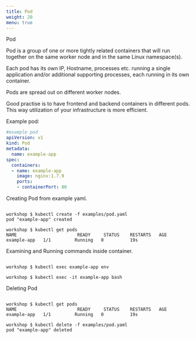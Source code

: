 ```yaml
---
title: Pod
weight: 20
menu: true
---
```


Pod

Pod is a group of one or more tightly related containers that will run together on the same worker node and in the same Linux namespace(s).

Each pod has its own IP, Hostname, processes etc. running a single application and/or additional supporting processes, each running in its own container.

Pods are spread out on different worker nodes.

Good practise is to have frontend and backend containers in different pods. This way utilization of your infrastructure is more efficient.

Example pod:

```yaml
#example pod
apiVersion: v1
kind: Pod
metadata:
  name: example-app
spec:
  containers:
  - name: example-app
    image: nginx:1.7.9
    ports:
    - containerPort: 80
```

Creating Pod from example yaml.

```shell

workshop $ kubectl create -f examples/pod.yaml
pod "example-app" created

workshop $ kubectl get pods
NAME                       READY     STATUS    RESTARTS   AGE
example-app   1/1         Running   0          19s

```

Examining and Running commands inside container.

```shell

workshop $ kubectl exec example-app env

workshop $ kubectl exec -it example-app bash

```

Deleting Pod

```shell

workshop $ kubectl get pods
NAME                       READY     STATUS    RESTARTS   AGE
example-app   1/1         Running   0          19s

workshop $ kubectl delete -f examples/pod.yaml
pod "example-app" deleted

```